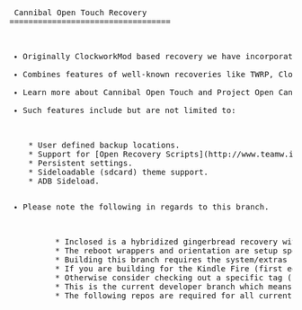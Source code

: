 <pre> Cannibal Open Touch Recovery
==================================

<ul>
<li>Originally ClockworkMod based recovery we have incorporated and updated touch controls originally written by Napstar of Team Utter Chaos.</li>
<li>Combines features of well-known recoveries like TWRP, ClockworkMod and AmonRA to allow users to easily and effortlessly manage their Android-powered devices.</li>
<li>Learn more about Cannibal Open Touch and Project Open Cannibal at [projectopencannibal.net](http://www.projectopencannibal.net/the-project/) or come join as at our [forums](http://forums.projectopencannibal.net/).</li>
<li>Such features include but are not limited to:</li>
</ul>
	* User defined backup locations.
	* Support for [Open Recovery Scripts](http://www.teamw.in/OpenRecoveryScript).
	* Persistent settings.
	* Sideloadable (sdcard) theme support.
	* ADB Sideload.
<ul>
<li>Please note the following in regards to this branch.</li>
<ul>
	* Inclosed is a hybridized gingerbread recovery with backported ext4 and 'Retouch Binaries' for 3.0 boot image compatibility on the Kindle Fire (first edition).
	* The reboot wrappers and orientation are setup specfically for the Kindle Fire (first edition).
	* Building this branch requires the system/extras repo from Jellybean, specfically 'system/extras/ext4_utils' in order to work.
	* If you are building for the Kindle Fire (first edition) please checkout either our [Hybrid](https://github.com/ProjectOpenCannibal/android_bootable_recovery/tree/hybrid)(stable) or [Jellybean](https://github.com/ProjectOpenCannibal/android_bootable_recovery/tree/jellybean)(experimental) branches instead.
	* Otherwise consider checking out a specific tag (not the ones labeled landscape).
	* This is the current developer branch which means bugs are expected.
	* The following repos are required for all current builds: [Resources](https://github.com/ProjectOpenCannibal/android_bootable_recovery_res) and [Graphics](https://github.com/ProjectOpenCannibal/android_bootable_recovery_gui/tree/gingerbread).

